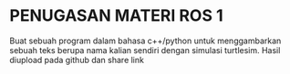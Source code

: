 # PENUGASAN MATERI ROS 1

Buat sebuah program dalam bahasa c++/python untuk menggambarkan sebuah teks berupa nama kalian sendiri dengan simulasi turtlesim. Hasil diupload pada github dan share link
